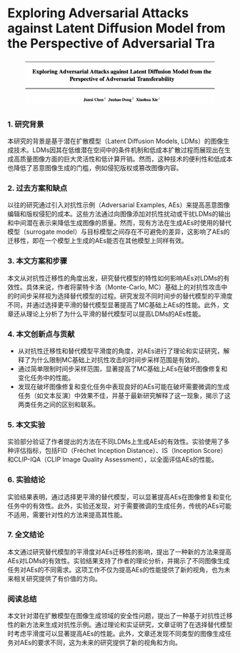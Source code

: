 # Exploring Adversarial Attacks against Latent Diffusion Model from the Perspective of Adversarial Tra

<figure><img src="../.gitbook/assets/image (2) (1) (1) (1) (1) (1) (1) (1) (1) (1) (1) (1) (1) (1) (1) (1) (1) (1) (1).png" alt=""><figcaption></figcaption></figure>

##

### 1. 研究背景

本研究的背景是基于潜在扩散模型（Latent Diffusion Models, LDMs）的图像生成技术。LDMs因其在低维潜在空间中的条件机制和低成本扩散过程而展现出在生成高质量图像方面的巨大灵活性和低计算开销。然而，这种技术的便利性和低成本也降低了恶意图像生成的门槛，例如侵犯版权或篡改图像内容。

### 2. 过去方案和缺点

以往的研究通过引入对抗性示例（Adversarial Examples, AEs）来提高恶意图像编辑和版权侵犯的成本。这些方法通过向图像添加对抗性扰动或干扰LDMs的输出和中间潜在表示来降低生成图像的质量。然而，现有方法在生成AEs时使用的替代模型（surrogate model）与目标模型之间存在不可避免的差异，这影响了AEs的迁移性，即在一个模型上生成的AEs能否在其他模型上同样有效。

### 3. 本文方案和步骤

本文从对抗性迁移性的角度出发，研究替代模型的特性如何影响AEs对LDMs的有效性。具体来说，作者将蒙特卡洛（Monte-Carlo, MC）基础上的对抗性攻击中的时间步采样视为选择替代模型的过程。研究发现不同时间步的替代模型的平滑度不同，并通过选择更平滑的替代模型显著提高了MC基础上AEs的性能。此外，文章还从理论上分析了为什么平滑的替代模型可以提高LDMs的AEs性能。

### 4. 本文创新点与贡献

* 从对抗性迁移性和替代模型平滑度的角度，对AEs进行了理论和实证研究，解释了为什么限制MC基础上对抗性攻击的时间步采样范围是有效的。
* 通过简单限制时间步采样范围，显著提高了MC基础上AEs在破坏图像修复和变化任务中的性能。
* 发现在破坏图像修复和变化任务中表现良好的AEs可能在破坏需要微调的生成任务（如文本反演）中效果不佳，并基于最新研究解释了这一现象，揭示了这两类任务之间的区别和联系。

### 5. 本文实验

实验部分验证了作者提出的方法在不同LDMs上生成AEs的有效性。实验使用了多种评估指标，包括FID（Fréchet Inception Distance）、IS（Inception Score）和CLIP-IQA（CLIP Image Quality Assessment），以全面评估AEs的性能。

### 6. 实验结论

实验结果表明，通过选择更平滑的替代模型，可以显著提高AEs在图像修复和变化任务中的有效性。此外，实验还发现，对于需要微调的生成任务，传统的AEs可能不适用，需要针对性的方法来提高其性能。

### 7. 全文结论

本文通过研究替代模型的平滑度对AEs迁移性的影响，提出了一种新的方法来提高AEs对LDMs的有效性。实验结果支持了作者的理论分析，并揭示了不同图像生成任务对AEs的不同需求。这项工作不仅为提高AEs的性能提供了新的视角，也为未来相关研究提供了有价值的方向。

### 阅读总结

本文针对潜在扩散模型在图像生成领域的安全性问题，提出了一种基于对抗性迁移性的新方法来生成对抗性示例。通过理论和实证研究，文章证明了在选择替代模型时考虑平滑度可以显著提高AEs的性能。此外，文章还发现不同类型的图像生成任务对AEs的要求不同，这为未来的研究提供了新的视角和方向。
